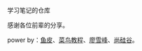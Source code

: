 学习笔记的仓库

感谢各位前辈的分享。

power by：[鱼皮](https://space.bilibili.com/12890453)、[菜鸟教程](https://www.runoob.com/)、[廖雪峰](https://www.liaoxuefeng.com/)、[尚硅谷](https://space.bilibili.com/302417610)。